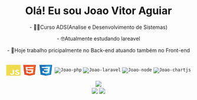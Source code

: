 
<div align="center">
 <h1>Olá! Eu sou Joao Vitor Aguiar</h1>    
  <p>- 👨‍🎓Curso ADS(Analise e Desenvolvimento de Sistemas)</p>
  <p>- 🤓Atualmente estudando lareavel</p>  
  <p>- 💼Hoje trabalho pricipalmente no Back-end atuando também no Front-end</p> 
</div>
<div align="center" style="display: inline_block"><br>
  <code><img align="center" alt="Joao-Js" height="30" width="40" src="https://raw.githubusercontent.com/devicons/devicon/master/icons/javascript/javascript-plain.svg"></code>
  <code><img align="center" alt="Joao-HTML" height="30" width="40" src="https://raw.githubusercontent.com/devicons/devicon/master/icons/html5/html5-original.svg"></code>
  <code><img align="center" alt="Joao-CSS" height="30" width="40" src="https://raw.githubusercontent.com/devicons/devicon/master/icons/css3/css3-original.svg"></code>
  <code><img align="center" alt="Joao-php" height="30" width="40" src="https://cdn.jsdelivr.net/gh/devicons/devicon/icons/php/php-original.svg" /></code>
  <code><img align="center" alt="Joao-laravel" height="30" width="40" src="https://laravel.com/img/logomark.min.svg" /></code>
  <code><img align="center" alt="Joao-node" height="30" width="40" src="https://nodejs.org/static/images/logo.svg" /></code>
  <code><img align="center" alt="Joao-chartjs" height="30" width="40"  src="https://www.chartjs.org/img/chartjs-logo.svg" /></code>
</div>
  
</p>
<div align="center">
  <a href="https://github.com/joao-v170r">
  <img height="200em" src="https://github-readme-stats.vercel.app/api?username=joao-v170r&show_icons=true&theme=tokyonight&include_all_commits=true&count_private=true&title_color=9875ff&bg_color=30,250154,040775&text_color=ffffff&icon_color=ffffff&locale=pt-br&count_private=true"/>
  <!--<img height="180em" src="https://github-readme-stats.vercel.app/api/top-langs/?username=anuraghazra&hide=typerScript&layout=compact&langs_count=7&theme=tokyonight&title_color=9875ff&bg_color=30,250154,040775&text_color=ffffff&locale=pt-br"/>-->
</div>
<div align="center"> 
  <a href = "mailto:joaovitor@sempreceub.com"><img src="https://img.shields.io/badge/-Gmail-%23333?style=for-the-badge&logo=gmail&logoColor=white" target="_blank"></a>
  <a href="https://www.linkedin.com/in/joaovitoraguiarsilva" target="_blank"><img src="https://img.shields.io/badge/-LinkedIn-%230077B5?style=for-the-badge&logo=linkedin&logoColor=white" target="_blank"></a>  
</div>
